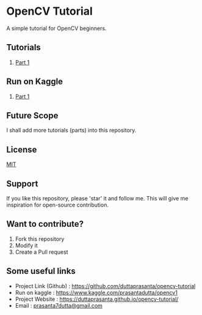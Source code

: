 # OpenCV Tutorial
A simple tutorial for OpenCV beginners.

## Tutorials
1. [Part 1](opencv1.ipynb)

## Run on Kaggle
1. [Part 1](https://www.kaggle.com/prasantadutta/opencv1)

## Future Scope 
I shall add more tutorials (parts) into this repository.

## License
[MIT](LICENSE)

## Support
If you like this repository, please 'star' it and follow me. This will give me inspiration for open-source contribution.

## Want to contribute?
1. Fork this repository
2. Modify it
3. Create a Pull request

## Some useful links
* Project Link (Github) : https://github.com/duttaprasanta/opencv-tutorial
* Run on kaggle : https://www.kaggle.com/prasantadutta/opencv1
* Project Website : https://duttaprasanta.github.io/opencv-tutorial/
* Email : prasanta7dutta@gmail.com
